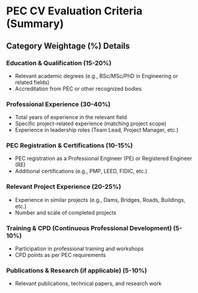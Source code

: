 # PEC CV Evaluation Criteria (Summary)

## **Category Weightage (%) Details**

### **Education & Qualification (15-20%)**
- Relevant academic degrees (e.g., BSc/MSc/PhD in Engineering or related fields)
- Accreditation from PEC or other recognized bodies

### **Professional Experience (30-40%)**
- Total years of experience in the relevant field
- Specific project-related experience (matching project scope)
- Experience in leadership roles (Team Lead, Project Manager, etc.)

### **PEC Registration & Certifications (10-15%)**
- PEC registration as a Professional Engineer (PE) or Registered Engineer (RE)
- Additional certifications (e.g., PMP, LEED, FIDIC, etc.)

### **Relevant Project Experience (20-25%)**
- Experience in similar projects (e.g., Dams, Bridges, Roads, Buildings, etc.)
- Number and scale of completed projects

### **Training & CPD (Continuous Professional Development) (5-10%)**
- Participation in professional training and workshops
- CPD points as per PEC requirements

### **Publications & Research (if applicable) (5-10%)**
- Relevant publications, technical papers, and research work
